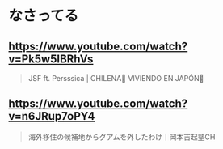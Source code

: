 # なさってる

## https://www.youtube.com/watch?v=Pk5w5IBRhVs

> JSF ft. Persssica | CHILENA🗿 VIVIENDO EN JAPÓN🎐

## https://www.youtube.com/watch?v=n6JRup7oPY4

> 海外移住の候補地からグアムを外したわけ｜岡本吉起塾CH 
